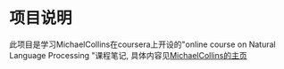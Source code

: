 # 项目说明

此项目是学习MichaelCollins在coursera上开设的"online course on Natural Language Processing "课程笔记, 具体内容见[MichaelCollins的主页](http://www.cs.columbia.edu/~mcollins/)


